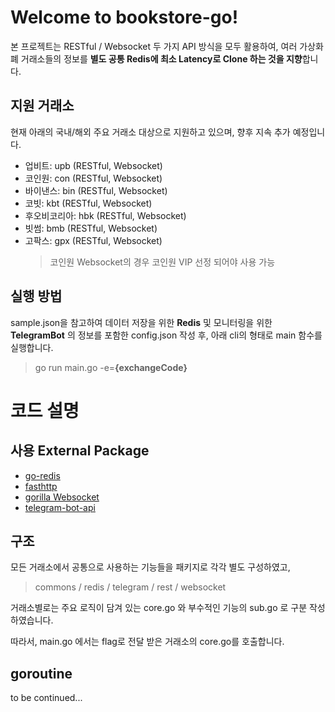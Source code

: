 # Welcome to bookstore-go!

본 프로젝트는 RESTful / Websocket 두 가지 API 방식을 모두 활용하여,
여러 가상화폐 거래소들의 정보를 **별도 공통 Redis에 최소 Latency로 Clone 하는 것을 지향**합니다.

## 지원 거래소

현재 아래의 국내/해외 주요 거래소 대상으로 지원하고 있으며, 향후 지속 추가 예정입니다.

- 업비트: upb (RESTful, Websocket)
- 코인원: con (RESTful, Websocket)
- 바이낸스: bin (RESTful, Websocket)
- 코빗: kbt (RESTful, Websocket)
- 후오비코리아: hbk (RESTful, Websocket)
- 빗썸: bmb (RESTful, Websocket)
- 고팍스: gpx (RESTful, Websocket)
  > 코인원 Websocket의 경우 코인원 VIP 선정 되어야 사용 가능

## 실행 방법

sample.json을 참고하여 데이터 저장을 위한 **Redis** 및 모니터링을 위한 **TelegramBot** 의 정보를 포함한 config.json 작성 후, 아래 cli의 형태로 main 함수를 실행합니다.

> go run main.go -e=**{exchangeCode}**

# 코드 설명

## 사용 External Package

- [go-redis](https://pkg.go.dev/github.com/go-redis/redis/v8")
- [fasthttp](https://pkg.go.dev/github.com/valyala/fasthttp)
- [gorilla Websocket](https://pkg.go.dev/github.com/gorilla/websocket)
- [telegram-bot-api](https://pkg.go.dev/github.com/go-telegram-bot-api/telegram-bot-api)

## 구조

모든 거래소에서 공통으로 사용하는 기능들을 패키지로 각각 별도 구성하였고,

> commons / redis / telegram / rest / websocket

거래소별로는 주요 로직이 담겨 있는 core.go 와 부수적인 기능의 sub.go 로 구분 작성하였습니다.

따라서, main.go 에서는 flag로 전달 받은 거래소의 core.go를 호출합니다.

## goroutine

to be continued...
